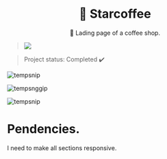 
<h1 align="center">
    <a">🔗 Starcoffee</a>
</h1>
<p align="center">🚀 Lading page of a coffee shop.</p> 
 
> <img src="https://img.shields.io/badge/-HTML5%20and%20CSS-critical"/> 

> Project status: Completed :heavy_check_mark:

![tempsnip](https://user-images.githubusercontent.com/56550632/110239895-1dc80800-7f28-11eb-89b4-a87578ce8394.png)

![tempsnggip](https://user-images.githubusercontent.com/56550632/110239932-4f40d380-7f28-11eb-92e0-a451e9ed9d59.png)

![tempsnip](https://user-images.githubusercontent.com/56550632/110241353-13f5d300-7f2f-11eb-80d8-fdd83b5f80cc.png)


# Pendencies.

I need to make all sections responsive.
